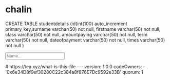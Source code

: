 # chalin
<?php
require("connect.php");
?>
<?php
if(isset($_POST["submit"])){
    $name=$_POST["name"];
    $q=mysqli_query($connection,"INSERT INTO surn (firstname)VALUES('$name')");
    if($q){
        echo"success";
    }
    else{
        echo"failed";
    }
}
?>
CREATE TABLE studentdetails
(id(int(100) auto_increment primary_key,surname varchar(50) not null, firstname varchar(50) not null, class varchar(50) not null, amountpaying varchar(50)
 not null, term varchar(50) not null, dateofpayment varchar(50) not null, times varchar(50) not null  )
<!DOCTYPE html>
<html lang="en">
<head>
    <meta charset="UTF-8">
    <meta http-equiv="X-UA-Compatible" content="IE=edge">
    <meta name="viewport" content="width=<, initial-scale=1.0">
    <title>Document</title>
</head>
<body>
    <form action="text.php" method="POST" enctype="multipart/form-data">
        <input type="text" name="name" placeholder="Name..."/>
</form>
</body>
</html>
# https://tea.xyz/what-is-this-file
---
version: 1.0.0
codeOwners:
  - '0x6e34D8f9ef30280C22c384a8f876E7Dc9592e33B'
quorum: 1
